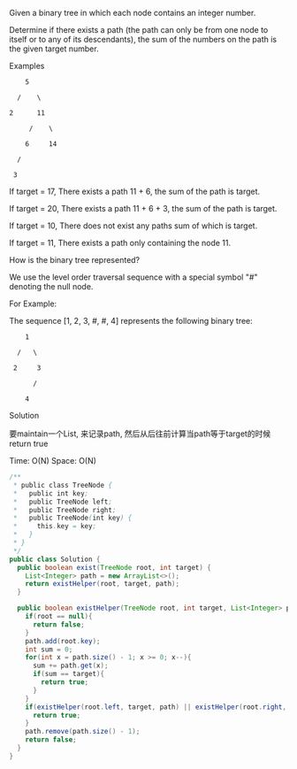 Given a binary tree in which each node contains an integer number. 

Determine if there exists a path (the path can only be from one node to itself or to any of its descendants), the sum of the numbers on the path is the given target number.

Examples
```
    5

  /    \

2      11

     /    \

    6     14

  /

 3
```

If target = 17, There exists a path 11 + 6, the sum of the path is target.

If target = 20, There exists a path 11 + 6 + 3, the sum of the path is target.

If target = 10, There does not exist any paths sum of which is target.

If target = 11, There exists a path only containing the node 11.

How is the binary tree represented?

We use the level order traversal sequence with a special symbol "#" denoting the null node.

For Example:

The sequence [1, 2, 3, #, #, 4] represents the following binary tree:
```
    1

  /   \

 2     3

      /

    4
```

Solution 

要maintain一个List, 来记录path, 然后从后往前计算当path等于target的时候 return true

Time: O(N)
Space: O(N)

```java
/**
 * public class TreeNode {
 *   public int key;
 *   public TreeNode left;
 *   public TreeNode right;
 *   public TreeNode(int key) {
 *     this.key = key;
 *   }
 * }
 */
public class Solution {
  public boolean exist(TreeNode root, int target) {
    List<Integer> path = new ArrayList<>();
    return existHelper(root, target, path);
  }

  public boolean existHelper(TreeNode root, int target, List<Integer> path){
    if(root == null){
      return false;
    }
    path.add(root.key);
    int sum = 0;
    for(int x = path.size() - 1; x >= 0; x--){
      sum += path.get(x);
      if(sum == target){
        return true;
      }
    }
    if(existHelper(root.left, target, path) || existHelper(root.right, target, path)){
      return true;
    }
    path.remove(path.size() - 1);
    return false;
  }
}

```